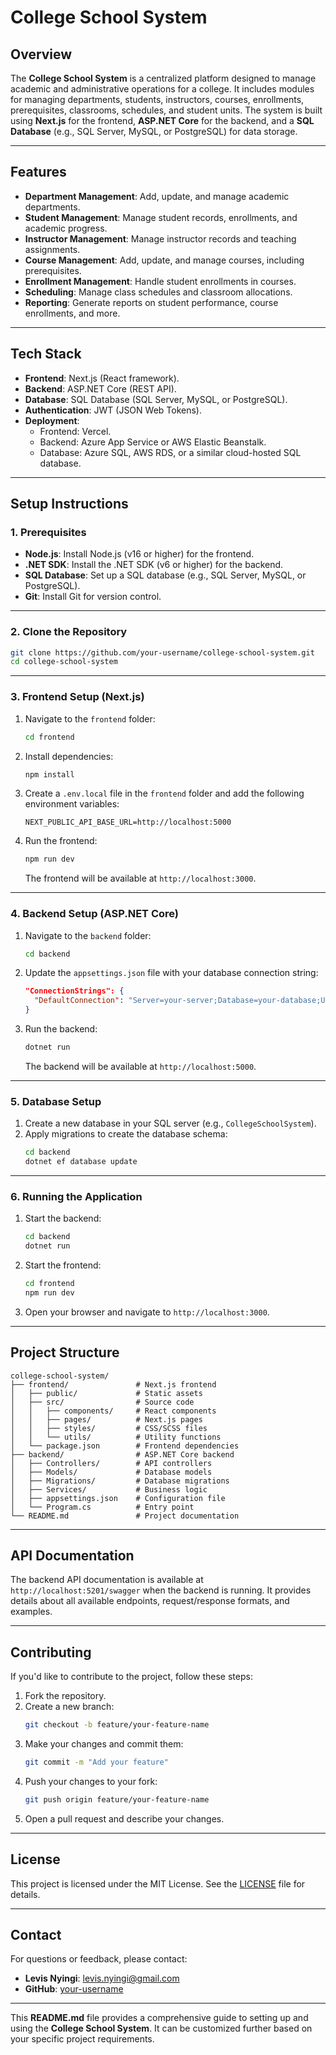 
# **College School System**

## **Overview**
The **College School System** is a centralized platform designed to manage academic and administrative operations for a college. It includes modules for managing departments, students, instructors, courses, enrollments, prerequisites, classrooms, schedules, and student units. The system is built using **Next.js** for the frontend, **ASP.NET Core** for the backend, and a **SQL Database** (e.g., SQL Server, MySQL, or PostgreSQL) for data storage.

---

## **Features**
- **Department Management**: Add, update, and manage academic departments.
- **Student Management**: Manage student records, enrollments, and academic progress.
- **Instructor Management**: Manage instructor records and teaching assignments.
- **Course Management**: Add, update, and manage courses, including prerequisites.
- **Enrollment Management**: Handle student enrollments in courses.
- **Scheduling**: Manage class schedules and classroom allocations.
- **Reporting**: Generate reports on student performance, course enrollments, and more.

---

## **Tech Stack**
- **Frontend**: Next.js (React framework).
- **Backend**: ASP.NET Core (REST API).
- **Database**: SQL Database (SQL Server, MySQL, or PostgreSQL).
- **Authentication**: JWT (JSON Web Tokens).
- **Deployment**:
  - Frontend: Vercel.
  - Backend: Azure App Service or AWS Elastic Beanstalk.
  - Database: Azure SQL, AWS RDS, or a similar cloud-hosted SQL database.

---

## **Setup Instructions**

### **1. Prerequisites**
- **Node.js**: Install Node.js (v16 or higher) for the frontend.
- **.NET SDK**: Install the .NET SDK (v6 or higher) for the backend.
- **SQL Database**: Set up a SQL database (e.g., SQL Server, MySQL, or PostgreSQL).
- **Git**: Install Git for version control.

---

### **2. Clone the Repository**
```bash
git clone https://github.com/your-username/college-school-system.git
cd college-school-system
```

---

### **3. Frontend Setup (Next.js)**
1. Navigate to the `frontend` folder:
   ```bash
   cd frontend
   ```
2. Install dependencies:
   ```bash
   npm install
   ```
3. Create a `.env.local` file in the `frontend` folder and add the following environment variables:
   ```env
   NEXT_PUBLIC_API_BASE_URL=http://localhost:5000
   ```
4. Run the frontend:
   ```bash
   npm run dev
   ```
   The frontend will be available at `http://localhost:3000`.

---

### **4. Backend Setup (ASP.NET Core)**
1. Navigate to the `backend` folder:
   ```bash
   cd backend
   ```
2. Update the `appsettings.json` file with your database connection string:
   ```json
   "ConnectionStrings": {
     "DefaultConnection": "Server=your-server;Database=your-database;User Id=your-user;Password=your-password;"
   }
   ```
3. Run the backend:
   ```bash
   dotnet run
   ```
   The backend will be available at `http://localhost:5000`.

---

### **5. Database Setup**
1. Create a new database in your SQL server (e.g., `CollegeSchoolSystem`).
2. Apply migrations to create the database schema:
   ```bash
   cd backend
   dotnet ef database update
   ```

---

### **6. Running the Application**
1. Start the backend:
   ```bash
   cd backend
   dotnet run
   ```
2. Start the frontend:
   ```bash
   cd frontend
   npm run dev
   ```
3. Open your browser and navigate to `http://localhost:3000`.

---

## **Project Structure**
```
college-school-system/
├── frontend/               # Next.js frontend
│   ├── public/             # Static assets
│   ├── src/                # Source code
│   │   ├── components/     # React components
│   │   ├── pages/          # Next.js pages
│   │   ├── styles/         # CSS/SCSS files
│   │   └── utils/          # Utility functions
│   └── package.json        # Frontend dependencies
├── backend/                # ASP.NET Core backend
│   ├── Controllers/        # API controllers
│   ├── Models/             # Database models
│   ├── Migrations/         # Database migrations
│   ├── Services/           # Business logic
│   ├── appsettings.json    # Configuration file
│   └── Program.cs          # Entry point
└── README.md               # Project documentation
```

---

## **API Documentation**
The backend API documentation is available at `http://localhost:5201/swagger` when the backend is running. It provides details about all available endpoints, request/response formats, and examples.

---

## **Contributing**
If you'd like to contribute to the project, follow these steps:
1. Fork the repository.
2. Create a new branch:
   ```bash
   git checkout -b feature/your-feature-name
   ```
3. Make your changes and commit them:
   ```bash
   git commit -m "Add your feature"
   ```
4. Push your changes to your fork:
   ```bash
   git push origin feature/your-feature-name
   ```
5. Open a pull request and describe your changes.

---

## **License**
This project is licensed under the MIT License. See the [LICENSE](LICENSE) file for details.

---

## **Contact**
For questions or feedback, please contact:
- **Levis Nyingi**: [levis.nyingi@gmail.com](mailto:levis.nyingi@gmail.com)
- **GitHub**: [your-username](https://github.com/levis-creator)

---

This **README.md** file provides a comprehensive guide to setting up and using the **College School System**. It can be customized further based on your specific project requirements.